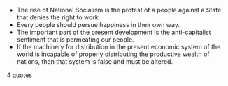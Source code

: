  - The rise of National Socialism is the protest of a people against a State that denies the right to work.
 - Every people should persue happiness in their own way.
 - The important part of the present development is the anti-capitalist sentiment that is permeating our people.
 - If the machinery for distribution in the present economic system of the world is incapable of properly distributing the productive wealth of nations, then that system is false and must be altered.

4 quotes